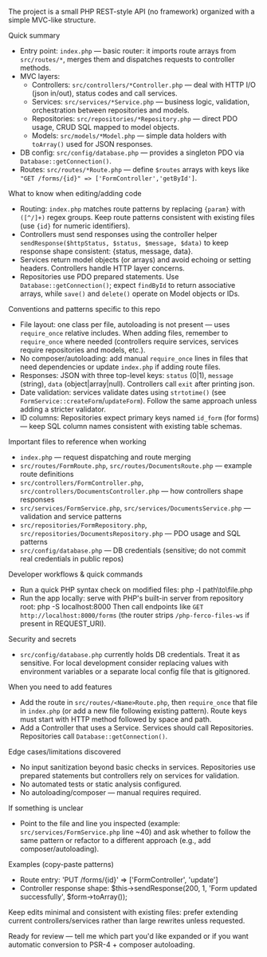 The project is a small PHP REST-style API (no framework) organized with a simple MVC-like structure.

Quick summary
- Entry point: `index.php` — basic router: it imports route arrays from `src/routes/*`, merges them and dispatches requests to controller methods.
- MVC layers:
  - Controllers: `src/controllers/*Controller.php` — deal with HTTP I/O (json in/out), status codes and call services.
  - Services: `src/services/*Service.php` — business logic, validation, orchestration between repositories and models.
  - Repositories: `src/repositories/*Repository.php` — direct PDO usage, CRUD SQL mapped to model objects.
  - Models: `src/models/*Model.php` — simple data holders with `toArray()` used for JSON responses.
- DB config: `src/config/database.php` — provides a singleton PDO via `Database::getConnection()`.
- Routes: `src/routes/*Route.php` — define `$routes` arrays with keys like `"GET /forms/{id}" => ['FormController','getById']`.

What to know when editing/adding code
- Routing: `index.php` matches route patterns by replacing `{param}` with `([^/]+)` regex groups. Keep route patterns consistent with existing files (use `{id}` for numeric identifiers).
- Controllers must send responses using the controller helper `sendResponse($httpStatus, $status, $message, $data)` to keep response shape consistent: {status, message, data}.
- Services return model objects (or arrays) and avoid echoing or setting headers. Controllers handle HTTP layer concerns.
- Repositories use PDO prepared statements. Use `Database::getConnection()`; expect `findById` to return associative arrays, while `save()` and `delete()` operate on Model objects or IDs.

Conventions and patterns specific to this repo
- File layout: one class per file, autoloading is not present — uses `require_once` relative includes. When adding files, remember to `require_once` where needed (controllers require services, services require repositories and models, etc.).
- No composer/autoloading: add manual `require_once` lines in files that need dependencies or update `index.php` if adding route files.
- Responses: JSON with three top-level keys: `status` (0|1), `message` (string), `data` (object|array|null). Controllers call `exit` after printing json.
- Date validation: services validate dates using `strtotime()` (see `FormService::createForm`/`updateForm`). Follow the same approach unless adding a stricter validator.
- ID columns: Repositories expect primary keys named `id_form` (for forms) — keep SQL column names consistent with existing table schemas.

Important files to reference when working
- `index.php` — request dispatching and route merging
- `src/routes/FormRoute.php`, `src/routes/DocumentsRoute.php` — example route definitions
- `src/controllers/FormController.php`, `src/controllers/DocumentsController.php` — how controllers shape responses
- `src/services/FormService.php`, `src/services/DocumentsService.php` — validation and service patterns
- `src/repositories/FormRepository.php`, `src/repositories/DocumentsRepository.php` — PDO usage and SQL patterns
- `src/config/database.php` — DB credentials (sensitive; do not commit real credentials in public repos)

Developer workflows & quick commands
- Run a quick PHP syntax check on modified files:
  php -l path\to\file.php
- Run the app locally: serve with PHP's built-in server from repository root:
  php -S localhost:8000
  Then call endpoints like `GET http://localhost:8000/forms` (the router strips `/php-ferco-files-ws` if present in REQUEST_URI).

Security and secrets
- `src/config/database.php` currently holds DB credentials. Treat it as sensitive. For local development consider replacing values with environment variables or a separate local config file that is gitignored.

When you need to add features
- Add the route in `src/routes/<Name>Route.php`, then `require_once` that file in `index.php` (or add a new file following existing pattern). Route keys must start with HTTP method followed by space and path.
- Add a Controller that uses a Service. Services should call Repositories. Repositories call `Database::getConnection()`.

Edge cases/limitations discovered
- No input sanitization beyond basic checks in services. Repositories use prepared statements but controllers rely on services for validation.
- No automated tests or static analysis configured.
- No autoloading/composer — manual requires required.

If something is unclear
- Point to the file and line you inspected (example: `src/services/FormService.php` line ~40) and ask whether to follow the same pattern or refactor to a different approach (e.g., add composer/autoloading).

Examples (copy-paste patterns)
- Route entry:
  'PUT /forms/{id}' => ['FormController', 'update']
- Controller response shape:
  $this->sendResponse(200, 1, 'Form updated successfully', $form->toArray());

Keep edits minimal and consistent with existing files: prefer extending current controllers/services rather than large rewrites unless requested.

Ready for review — tell me which part you'd like expanded or if you want automatic conversion to PSR-4 + composer autoloading.
